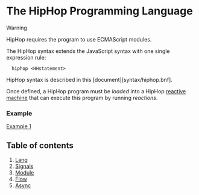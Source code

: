<!-- ${ var doc = require( "hopdoc" ) }
${ var path = require( "path" ) }
${ var ROOT = path.dirname( module.filename ) } -->

The HipHop Programming Language
===============================

> [!WARNING]
> HipHop requires the program to use ECMAScript modules.


The HipHop syntax extends the JavaScript syntax with one single
expression rule:

```ebnf
  hiphop <HHstatement>
```

HipHop syntax is described in this [document][syntax/hiphop.bnf].

Once defined, a HipHop program must be _loaded_ into a HipHop
[reactive machine](./api.md) that can execute this program by
running _reactions_.

### Example ###

[Example 1](../../test/abro.hh.js)


Table of contents
-----------------

  1. [Lang](./lang/lang.md)
  2. [Signals](./lang/signal.md)
  5. [Module](./lang/module.md)
  3. [Flow](./lang/flow.md)
  4. [Async](./lang/async.md)
